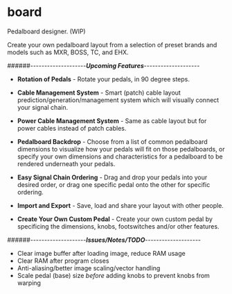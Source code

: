 # board
Pedalboard designer. (WIP)


Create your own pedalboard layout from a selection of preset brands and models such as MXR, BOSS, TC, and EHX.

######--------------------***Upcoming Features***--------------------

- **Rotation of Pedals** - Rotate your pedals, in 90 degree steps.
  
- **Cable Management System** - Smart (patch) cable layout prediction/generation/management system which will visually 
connect your signal chain.

- **Power Cable Management System** - Same as cable layout but for power cables instead of patch cables.

- **Pedalboard Backdrop** - Choose from a list of common pedalboard dimensions to visualize how your pedals will fit on 
those pedalboards, or specify your own dimensions and characteristics for a pedalboard to be rendered underneath your pedals.

- **Easy Signal Chain Ordering** - Drag and drop your pedals into your desired order, or drag one specific pedal onto 
the other for specific ordering.

- **Import and Export** - Save, load and share your layout with other people.

- **Create Your Own Custom Pedal** - Create your own custom pedal by specificing the dimensions, knobs, footswitches 
and/or other features.

######--------------------***Issues/Notes/TODO***--------------------

- Clear image buffer after loading image, reduce RAM usage
- Clear RAM after program closes
- Anti-aliasing/better image scaling/vector handling
- Scale pedal (base) size *before* adding knobs to prevent knobs from warping
